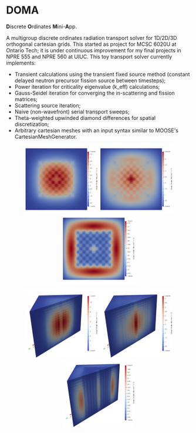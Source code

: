 # DOMA
**D**iscrete **O**rdinates **M**ini-**A**pp.

A multigroup discrete ordinates radiation transport solver for 1D/2D/3D orthogonal cartesian grids. This started as project for MCSC 6020U at Ontario Tech; it is under continuous improvement for my final projects in NPRE 555 and NPRE 560 at UIUC. This toy transport solver currently implements:

- Transient calculations using the transient fixed source method (constant delayed neutron precursor fission source between timesteps);
- Power iteration for criticality eigenvalue (k_eff) calculations;
- Gauss-Seidel iteration for converging the in-scattering and fission matrices;
- Scattering source iteration;
- Naive (non-wavefront) serial transport sweeps;
- Theta-weighted upwinded diamond differences for spatial discretization;
- Arbitrary cartesian meshes with an input syntax similar to MOOSE's CartesianMeshGenerator.

<p align="center">
  <img src="/images/2D_g1_lin.png" width="200" />
  <img src="/images/2D_g2_lin.png" width="200" />
  <img src="/images/2D_g3_lin.png" width="200" />
</p>

<p align="center">
  <img src="/images/3D_g1_lin.png" width="200" />
  <img src="/images/3D_g2_lin.png" width="200" />
  <img src="/images/3D_g3_lin.png" width="200" />
</p>
